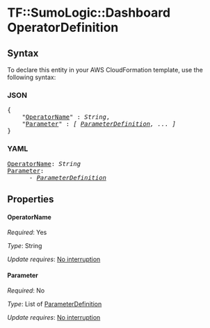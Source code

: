 # TF::SumoLogic::Dashboard OperatorDefinition

## Syntax

To declare this entity in your AWS CloudFormation template, use the following syntax:

### JSON

<pre>
{
    "<a href="#operatorname" title="OperatorName">OperatorName</a>" : <i>String</i>,
    "<a href="#parameter" title="Parameter">Parameter</a>" : <i>[ <a href="parameterdefinition.md">ParameterDefinition</a>, ... ]</i>
}
</pre>

### YAML

<pre>
<a href="#operatorname" title="OperatorName">OperatorName</a>: <i>String</i>
<a href="#parameter" title="Parameter">Parameter</a>: <i>
      - <a href="parameterdefinition.md">ParameterDefinition</a></i>
</pre>

## Properties

#### OperatorName

_Required_: Yes

_Type_: String

_Update requires_: [No interruption](https://docs.aws.amazon.com/AWSCloudFormation/latest/UserGuide/using-cfn-updating-stacks-update-behaviors.html#update-no-interrupt)

#### Parameter

_Required_: No

_Type_: List of <a href="parameterdefinition.md">ParameterDefinition</a>

_Update requires_: [No interruption](https://docs.aws.amazon.com/AWSCloudFormation/latest/UserGuide/using-cfn-updating-stacks-update-behaviors.html#update-no-interrupt)

